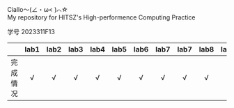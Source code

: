 Ciallo～(∠・ω< )⌒☆  
My repository for HITSZ's High-performence Computing Practice  

学号 2023311F13

|       | lab1 | lab2 | lab3 | lab4 | lab5 | lab6 | lab7 | lab7 | lab8 | lab9 |
|:-----:|:----:|:----:|:----:|:----:|:----:|:----:|:----:|:----:|:----:|:----:|
|完成情况|     √|     √|     √|     √|     √|     √|     √|     √|     √|      |